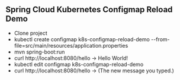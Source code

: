 ## Spring Cloud Kubernetes Configmap Reload Demo

- Clone project
- kubectl create configmap k8s-configmap-reload-demo --from-file=src/main/resources/application.properties
- mvn spring-boot:run
- curl http://localhost:8080/hello -> Hello World!
- kubectl edit configmap k8s-configmap-reload-demo
- curl http://localhost:8080/hello -> (The new message you typed.)
